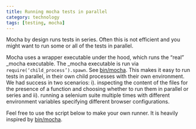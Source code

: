 ```yaml
---
title: Running mocha tests in parallel
category: technology
tags: [testing, mocha]
---
```

Mocha by design runs tests in series. Often this is not efficient and you might want to
run some or all of the tests in parallel.

Mocha uses a wrapper executable under the hood, which runs the “real” _mocha executable. The _mocha executable is run via `require(‘child_process’).spawn`. See [bin/mocha](https://github.com/mochajs/mocha/blob/master/bin/mocha). This makes it easy to run tests in parallel, in their own child processes with their own environment. We had success in two scenarios: i). inspecting the content of the files for the presence of a function and choosing whether to run them in parallel or series and ii). running a selenium suite multiple times with different environment variables specifying different browser configurations.

Feel free to use the script below to make your own runner. It is heavily inspired by [bin/mocha](https://github.com/mochajs/mocha/blob/master/bin/mocha).

<script src="https://gist.github.com/msyea/c402de0c01e2de837153b2fa5e751f9f.js"></script>